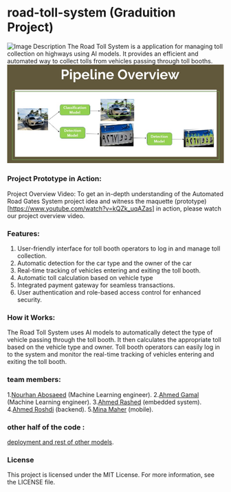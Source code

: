 # road-toll-system (Graduition Project)
![Image Description](https://github.com/nourhan412/JANUS_Automated_Road_Gates_System--Graduation_Project/blob/main/images/maquette.jpg)
The Road Toll System is a application for managing toll collection on highways using AI models. It provides an efficient and automated way to collect tolls from vehicles passing through toll booths.
![Image Description](https://github.com/mahmoudbahaa755/road-toll-system/blob/main/main%20pipeline.jpg)

### Project Prototype in Action:
Project Overview Video: To get an in-depth understanding of the Automated Road Gates System project idea and witness the maquette (prototype)[https://www.youtube.com/watch?v=kQZk_uqAZas] in action, please watch our project overview video.

### Features:
  1. User-friendly interface for toll booth operators to log in and manage toll collection.
  2. Automatic detection for the car type and the owner of the car
  3. Real-time tracking of vehicles entering and exiting the toll booth.
  4. Automatic toll calculation based on vehicle type 
  5. Integrated payment gateway for seamless transactions.
  6. User authentication and role-based access control for enhanced security.
### How it Works:
The Road Toll System uses AI models to automatically detect the type of vehicle passing through the toll booth. It then calculates the appropriate toll based on the vehicle type and owner. Toll booth operators can easily log in to the system and monitor the real-time tracking of vehicles entering and exiting the toll booth.


### team members:

  1.[Nourhan Abosaeed](https://github.com/nourhan412) (Machine Learning engineer).
  2.[Ahmed Gamal](https://github.com/ahmedgamal1254) (Machine Learning engineer).
  3.[Ahmed Rashed](https://github.com/ahmedrashed) (embedded system).
  4.[Ahmed Roshdi](https://github.com/ahmedrashed) (backend).
  5.[Mina Maher](https://github.com/ahmedrashed) (mobile).
 
### other half of the code :
 [deployment and rest of other models](https://github.com/nourhan412/JANUS_Automated_Road_Gates_System--Graduation_Project).
### License
This project is licensed under the MIT License. For more information, see the LICENSE file.
